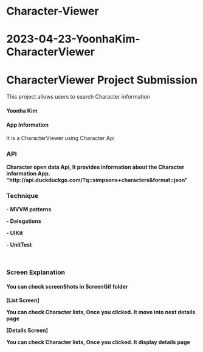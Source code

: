 # Character-Viewer

# 2023-04-23-YoonhaKim-CharacterViewer

# CharacterViewer Project Submission
This project allows users to search Character information

<h4> Yoonha Kim </h4>

<h4>App Information </h4>
It is a CharacterViewer using Character Api

<h3>API</h3>
<div><b>Character open data Api, It provides information about the Character information App. <b></div>
<div></div>
"http://api.duckduckgo.com/?q=simpsons+characters&format=json"

<h3>Technique</h3>
<p>- MVVM patterns</p>
<p>- Delegations</p>
<p>- UIKit </p>
<p>- UnitTest </p>
<p><br></p>

<h3>Screen Explanation</h3>
<h4>You can check screenShots in ScreenGif folder</h3>

[List Screen]
<div>You can check Character lists, Once you clicked. It move into next details page</div>

[Details Screen]
<div>You can check Character lists, Once you clicked. It display details page</div>


